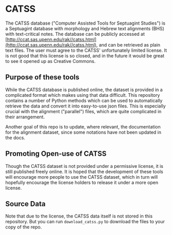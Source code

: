 # CATSS

The CATSS database ("Computer Assisted Tools for Septuagint Studies") is a Septuagint
database with morphology and Hebrew text alignments (BHS) with text-critical notes. The 
database can be publicly accessed at [http://ccat.sas.upenn.edu/rak//catss.html](http://ccat.sas.upenn.edu/rak//catss.html),
and can be retrieved as plain text files. The user must agree to the CATSS' unfortunately
limited license. It is not good that this license is so closed, and in the future it 
would be great to see it opened up as Creative Commons. 

## Purpose of these tools

While the CATSS database is published online, the dataset is provided in a complicated format
which makes using that data difficult. This repository contains a number of Python methods
which can be used to automatically retrieve the data and convert it into easy-to-use json
files. This is especially crucial with the alignment ("parallel") files, which are quite 
complicated in their arrangement.

Another goal of this repo is to update, where relevant, the documentation for the alignment
dataset, since some notations have not been updated in the docs.

## Promoting Open-use of CATSS

Though the CATSS dataset is not provided under a permissive license, it is still published
freely online. It is hoped that the development of these tools will encourage more people 
to use the CATSS dataset, which in turn will hopefully encourage the license holders to release
it under a more open license.

## Source Data

Note that due to the license, the CATSS data itself is not stored in this repository. But you can
run `download_catss.py` to download the files to your copy of the repo.
